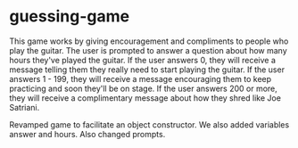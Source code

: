 # guessing-game
This game works by giving encouragement and compliments to people who play the guitar.
The user is prompted to answer a question about how many hours they've played the guitar.
If the user answers 0, they will receive a message telling them they really need to start playing the guitar.
If the user answers 1 - 199, they will receive a message encouraging them to keep practicing and soon they'll be on stage.
If the user answers 200 or more, they will receive a complimentary message about how they shred like Joe Satriani.

Revamped game to facilitate an object constructor. We also added variables answer and hours. Also changed prompts.
